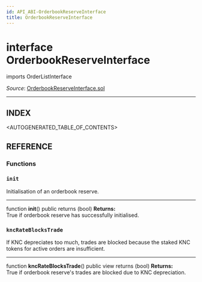 ```yaml
---
id: API_ABI-OrderbookReserveInterface
title: OrderbookReserveInterface
---
```

# interface OrderbookReserveInterface
imports OrderListInterface

*Source*: [OrderbookReserveInterface.sol](https://github.com/KyberNetwork/smart-contracts/blob/auditv3/contracts/permissionless/OrderbookReserveInterface.sol)
___

## INDEX

<AUTOGENERATED_TABLE_OF_CONTENTS>

## REFERENCE

### Functions

### `init`
Initialisation of an orderbook reserve.
___
function __init__() public returns (bool)
**Returns:**\
True if orderbook reserve has successfully initialised.
<br />

### `kncRateBlocksTrade`
If KNC depreciates too much, trades are blocked because the staked KNC tokens for active orders are insufficient.
___
function __kncRateBlocksTrade__() public view returns (bool)
**Returns:**\
True if orderbook reserve's trades are blocked due to KNC depreciation.
<br />
